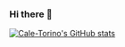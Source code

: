 ### Hi there 👋

[![Cale-Torino's GitHub stats](https://github-readme-stats.vercel.app/api?username=Cale-Torino&show_icons=true&theme=radical)](https://github.com/anuraghazra/github-readme-stats)

<!--
**Cale-Torino/Cale-Torino** is a ✨ _special_ ✨ repository because its `README.md` (this file) appears on your GitHub profile.

Here are some ideas to get you started:

- 🔭 I’m currently working on ...
- 🌱 I’m currently learning ...
- 👯 I’m looking to collaborate on ...
- 🤔 I’m looking for help with ...
- 💬 Ask me about ...
- 📫 How to reach me: ...
- 😄 Pronouns: ...
- ⚡ Fun fact: ...
-->
